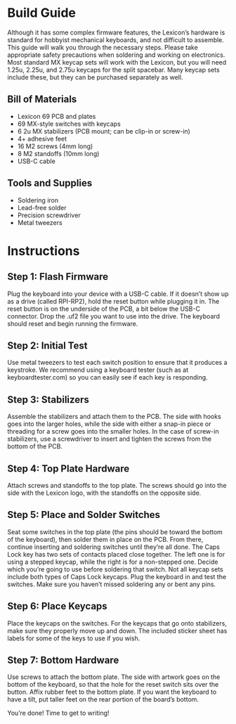 # Build Guide
Although it has some complex firmware features, the Lexicon’s hardware is standard for hobbyist mechanical keyboards, and not difficult to assemble. This guide will walk you through the necessary steps. Please take appropriate safety precautions when soldering and working on electronics.
Most standard MX keycap sets will work with the Lexicon, but you will need 1.25u, 2.25u, and 2.75u keycaps for the split spacebar. Many keycap sets include these, but they can be purchased separately as well.

## Bill of Materials
-	Lexicon 69 PCB and plates
-	69 MX-style switches with keycaps
-	6 2u MX stabilizers (PCB mount; can be clip-in or screw-in)
-	4+ adhesive feet
-	16 M2 screws (4mm long)
-	8 M2 standoffs (10mm long)
-	USB-C cable

## Tools and Supplies
-	Soldering iron
-	Lead-free solder
-	Precision screwdriver
-	Metal tweezers

# Instructions
## Step 1: Flash Firmware
Plug the keyboard into your device with a USB-C cable. If it doesn’t show up as a drive (called RPI-RP2), hold the reset button while plugging it in. The reset button is on the underside of the PCB, a bit below the USB-C connector.
Drop the .uf2 file you want to use into the drive. The keyboard should reset and begin running the firmware.

## Step 2: Initial Test
Use metal tweezers to test each switch position to ensure that it produces a keystroke. We recommend using a keyboard tester (such as at keyboardtester.com) so you can easily see if each key is responding.

## Step 3: Stabilizers
Assemble the stabilizers and attach them to the PCB. The side with hooks goes into the larger holes, while the side with either a snap-in piece or threading for a screw goes into the smaller holes. In the case of screw-in stabilizers, use a screwdriver to insert and tighten the screws from the bottom of the PCB.

## Step 4: Top Plate Hardware
Attach screws and standoffs to the top plate. The screws should go into the side with the Lexicon logo, with the standoffs on the opposite side.

## Step 5: Place and Solder Switches
Seat some switches in the top plate (the pins should be toward the bottom of the keyboard), then solder them in place on the PCB. From there, continue inserting and soldering switches until they’re all done.
The Caps Lock key has two sets of contacts placed close together. The left one is for using a stepped keycap, while the right is for a non-stepped one. Decide which you’re going to use before soldering that switch. Not all keycap sets include both types of Caps Lock keycaps.
Plug the keyboard in and test the switches. Make sure you haven’t missed soldering any or bent any pins.

## Step 6: Place Keycaps
Place the keycaps on the switches. For the keycaps that go onto stabilizers, make sure they properly move up and down. The included sticker sheet has labels for some of the keys to use if you wish.

## Step 7: Bottom Hardware
Use screws to attach the bottom plate. The side with artwork goes on the bottom of the keyboard, so that the hole for the reset switch sits over the button.
Affix rubber feet to the bottom plate. If you want the keyboard to have a tilt, put taller feet on the rear portion of the board’s bottom.

You’re done! Time to get to writing!
